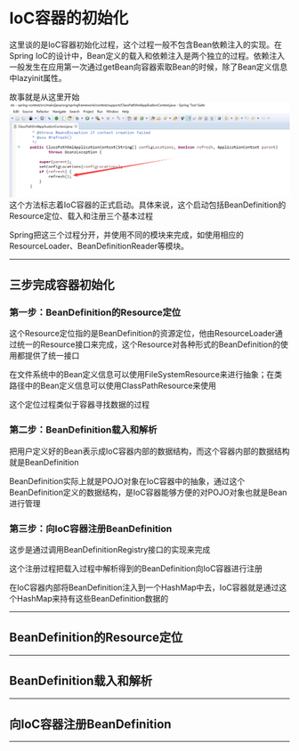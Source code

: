#   IoC容器的初始化

这里谈的是IoC容器初始化过程，这个过程一般不包含Bean依赖注入的实现。在Spring IoC的设计中，Bean定义的载入和依赖注入是两个独立的过程。依赖注入一般发生在应用第一次通过getBean向容器索取Bean的时候，除了Bean定义信息中lazyinit属性。

故事就是从这里开始
![refresh](image/6142528.png)
这个方法标志着IoC容器的正式启动。具体来说，这个启动包括BeanDefinition的Resource定位、载入和注册三个基本过程

Spring把这三个过程分开，并使用不同的模块来完成，如使用相应的ResourceLoader、BeanDefinitionReader等模块。

----

##  三步完成容器初始化


###  第一步：BeanDefinition的Resource定位

这个Resource定位指的是BeanDefinition的资源定位，他由ResourceLoader通过统一的Resource接口来完成，这个Resource对各种形式的BeanDefinition的使用都提供了统一接口

在文件系统中的Bean定义信息可以使用FileSystemResource来进行抽象；在类路径中的Bean定义信息可以使用ClassPathResource来使用

这个定位过程类似于容器寻找数据的过程

###  第二步：BeanDefinition载入和解析

把用户定义好的Bean表示成IoC容器内部的数据结构，而这个容器内部的数据结构就是BeanDefinition

BeanDefinition实际上就是POJO对象在IoC容器中的抽象，通过这个BeanDefinition定义的数据结构，是IoC容器能够方便的对POJO对象也就是Bean进行管理

### 第三步：向IoC容器注册BeanDefinition

这步是通过调用BeanDefinitionRegistry接口的实现来完成

这个注册过程把载入过程中解析得到的BeanDefinition向IoC容器进行注册

在IoC容器内部将BeanDefinition注入到一个HashMap中去，IoC容器就是通过这个HashMap来持有这些BeanDefinition数据的

----

##  BeanDefinition的Resource定位


----


##  BeanDefinition载入和解析


----

##  向IoC容器注册BeanDefinition


----
